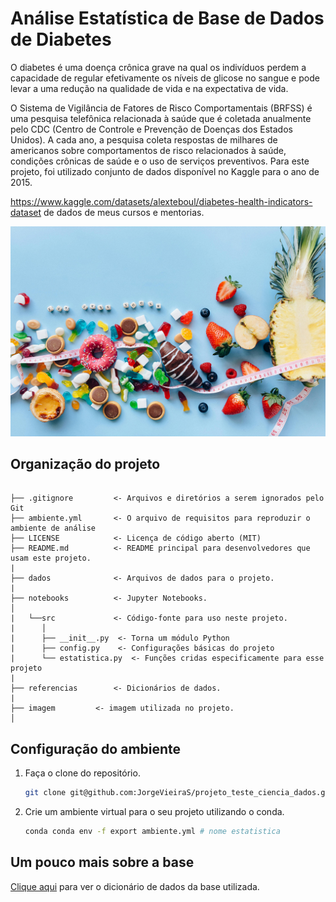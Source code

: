 # Análise Estatística de Base de Dados de Diabetes

O diabetes é uma doença crônica grave na qual os indivíduos perdem a capacidade de regular efetivamente os níveis de glicose no sangue e pode levar a uma redução na qualidade de vida e na expectativa de vida.

O Sistema de Vigilância de Fatores de Risco Comportamentais (BRFSS) é uma pesquisa telefônica relacionada à saúde que é coletada anualmente pelo CDC (Centro de Controle e Prevenção de Doenças dos Estados Unidos). 
A cada ano, a pesquisa coleta respostas de milhares de americanos sobre comportamentos de risco relacionados à saúde, condições crônicas de saúde e o uso de serviços preventivos. 
Para este projeto, foi utilizado conjunto de dados disponível no Kaggle para o ano de 2015. 

https://www.kaggle.com/datasets/alexteboul/diabetes-health-indicators-dataset
de dados de meus cursos e mentorias.

![imagem](imagens/diabete.jpg)

## Organização do projeto

```

├── .gitignore         <- Arquivos e diretórios a serem ignorados pelo Git
├── ambiente.yml       <- O arquivo de requisitos para reproduzir o ambiente de análise
├── LICENSE            <- Licença de código aberto (MIT)
├── README.md          <- README principal para desenvolvedores que usam este projeto.
|
├── dados              <- Arquivos de dados para o projeto.
|
├── notebooks          <- Jupyter Notebooks.
│
|   └──src             <- Código-fonte para uso neste projeto.
|      │
|      ├── __init__.py  <- Torna um módulo Python
|      ├── config.py    <- Configurações básicas do projeto
|      └── estatistica.py  <- Funções cridas especificamente para esse projeto
|
├── referencias        <- Dicionários de dados.
|
├── imagem         <- imagem utilizada no projeto.
│   
```

## Configuração do ambiente

1. Faça o clone do repositório.

    ```bash
    git clone git@github.com:JorgeVieiraS/projeto_teste_ciencia_dados.git
    ```

2. Crie um ambiente virtual para o seu projeto utilizando o conda.

  
      ```bash
      conda conda env -f export ambiente.yml # nome estatistica 
      ```
## Um pouco mais sobre a base

[Clique aqui](referencias/01_dicionario_de_dados.md) para ver o dicionário de dados da base utilizada.